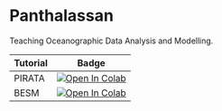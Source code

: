 # Panthalassan
Teaching Oceanographic Data Analysis and Modelling.


| Tutorial    | Badge       |
| ----------- | ----------- |
| PIRATA      | [![Open In Colab](https://colab.research.google.com/assets/colab-badge.svg)](https://colab.research.google.com/github/iuryt/Panthalassan/blob/main/notebooks/01-PIRATA.ipynb)      |
| BESM      | [![Open In Colab](https://colab.research.google.com/assets/colab-badge.svg)](https://colab.research.google.com/github/iuryt/Panthalassan/blob/main/notebooks/02-BESM.ipynb)      |
